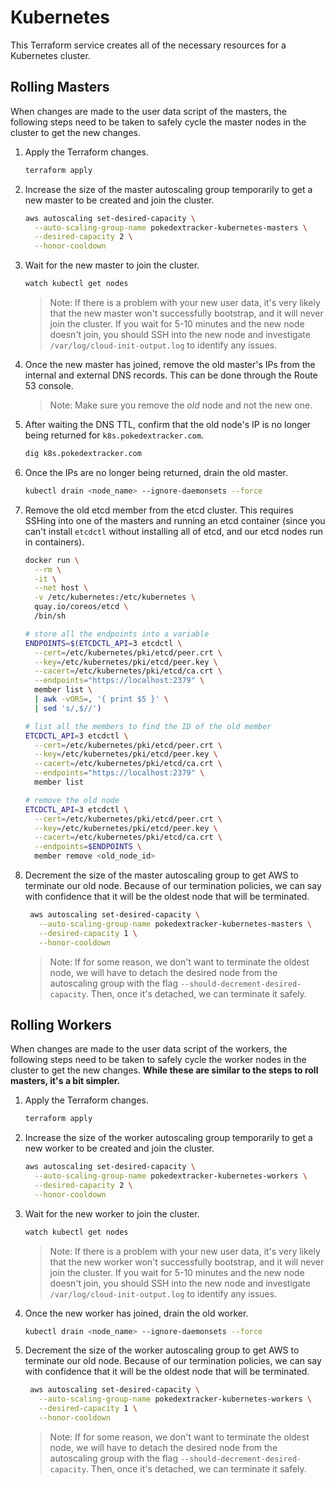 # Kubernetes

This Terraform service creates all of the necessary resources for a Kubernetes
cluster.

## Rolling Masters

When changes are made to the user data script of the masters, the following
steps need to be taken to safely cycle the master nodes in the cluster to get
the new changes.

1. Apply the Terraform changes.
    ```sh
    terraform apply
    ```
2. Increase the size of the master autoscaling group temporarily to get a new
   master to be created and join the cluster.
    ```sh
    aws autoscaling set-desired-capacity \
      --auto-scaling-group-name pokedextracker-kubernetes-masters \
      --desired-capacity 2 \
      --honor-cooldown
    ```
3. Wait for the new master to join the cluster.
    ```sh
    watch kubectl get nodes
    ```
    >Note: If there is a problem with your new user data, it's very likely that
    >the new master won't successfully bootstrap, and it will never join the
    >cluster. If you wait for 5-10 minutes and the new node doesn't join, you
    >should SSH into the new node and investigate
    >`/var/log/cloud-init-output.log` to identify any issues.
4. Once the new master has joined, remove the old master's IPs from the internal
   and external DNS records. This can be done through the Route 53 console.
    >Note: Make sure you remove the _old_ node and not the new one.
5. After waiting the DNS TTL, confirm that the old node's IP is no longer being
   returned for `k8s.pokedextracker.com`.
    ```sh
    dig k8s.pokedextracker.com
    ```
6. Once the IPs are no longer being returned, drain the old master.
    ```sh
    kubectl drain <node_name> --ignore-daemonsets --force
    ```
7. Remove the old etcd member from the etcd cluster. This requires SSHing into
   one of the masters and running an etcd container (since you can't install
   `etcdctl` without installing all of etcd, and our etcd nodes run in
   containers).
    ```sh
    docker run \
      --rm \
      -it \
      --net host \
      -v /etc/kubernetes:/etc/kubernetes \
      quay.io/coreos/etcd \
      /bin/sh
    ```
    ```sh
    # store all the endpoints into a variable
    ENDPOINTS=$(ETCDCTL_API=3 etcdctl \
      --cert=/etc/kubernetes/pki/etcd/peer.crt \
      --key=/etc/kubernetes/pki/etcd/peer.key \
      --cacert=/etc/kubernetes/pki/etcd/ca.crt \
      --endpoints="https://localhost:2379" \
      member list \
      | awk -vORS=, '{ print $5 }' \
      | sed 's/,$//')

    # list all the members to find the ID of the old member
    ETCDCTL_API=3 etcdctl \
      --cert=/etc/kubernetes/pki/etcd/peer.crt \
      --key=/etc/kubernetes/pki/etcd/peer.key \
      --cacert=/etc/kubernetes/pki/etcd/ca.crt \
      --endpoints="https://localhost:2379" \
      member list

    # remove the old node
    ETCDCTL_API=3 etcdctl \
      --cert=/etc/kubernetes/pki/etcd/peer.crt \
      --key=/etc/kubernetes/pki/etcd/peer.key \
      --cacert=/etc/kubernetes/pki/etcd/ca.crt \
      --endpoints=$ENDPOINTS \
      member remove <old_node_id>
    ```
8. Decrement the size of the master autoscaling group to get AWS to terminate
   our old node. Because of our termination policies, we can say with confidence
   that it will be the oldest node that will be terminated.
   ```sh
    aws autoscaling set-desired-capacity \
      --auto-scaling-group-name pokedextracker-kubernetes-masters \
      --desired-capacity 1 \
      --honor-cooldown
   ```
   >Note: If for some reason, we don't want to terminate the oldest node, we
   >will have to detach the desired node from the autoscaling group with the
   >flag `--should-decrement-desired-capacity`. Then, once it's detached, we can
   >terminate it safely.

## Rolling Workers

When changes are made to the user data script of the workers, the following
steps need to be taken to safely cycle the worker nodes in the cluster to get
the new changes. **While these are similar to the steps to roll masters, it's a
bit simpler.**

1. Apply the Terraform changes.
    ```sh
    terraform apply
    ```
2. Increase the size of the worker autoscaling group temporarily to get a new
   worker to be created and join the cluster.
    ```sh
    aws autoscaling set-desired-capacity \
      --auto-scaling-group-name pokedextracker-kubernetes-workers \
      --desired-capacity 2 \
      --honor-cooldown
    ```
3. Wait for the new worker to join the cluster.
    ```sh
    watch kubectl get nodes
    ```
    >Note: If there is a problem with your new user data, it's very likely that
    >the new worker won't successfully bootstrap, and it will never join the
    >cluster. If you wait for 5-10 minutes and the new node doesn't join, you
    >should SSH into the new node and investigate
    >`/var/log/cloud-init-output.log` to identify any issues.
4. Once the new worker has joined, drain the old worker.
    ```sh
    kubectl drain <node_name> --ignore-daemonsets --force
    ```
5. Decrement the size of the worker autoscaling group to get AWS to terminate
   our old node. Because of our termination policies, we can say with confidence
   that it will be the oldest node that will be terminated.
   ```sh
    aws autoscaling set-desired-capacity \
      --auto-scaling-group-name pokedextracker-kubernetes-workers \
      --desired-capacity 1 \
      --honor-cooldown
   ```
   >Note: If for some reason, we don't want to terminate the oldest node, we
   >will have to detach the desired node from the autoscaling group with the
   >flag `--should-decrement-desired-capacity`. Then, once it's detached, we can
   >terminate it safely.
